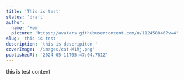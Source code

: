 ```yaml
---
title: 'This is test'
status: 'draft'
author:
  name: 'Hem'
  picture: 'https://avatars.githubusercontent.com/u/112458846?v=4'
slug: 'this-is-test'
description: 'this is descripiton '
coverImage: '/images/cat-M1Mj.png'
publishedAt: '2024-05-11T05:47:04.781Z'
---
```


this is test content